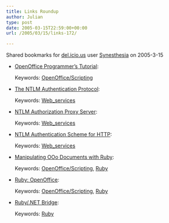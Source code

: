 ```yaml
---
title: Links Roundup
author: Julian
type: post
date: 2005-03-15T22:59:00+00:00
url: /2005/03/15/links-172/

---
```

Shared bookmarks for [del.icio.us][1] user  [Synesthesia][2] on 2005-3-15

  * [OpenOffice Programmer&#8217;s Tutorial][3]:
   
    Keywords: [OpenOffice/Scripting][4]
  * [The NTLM Authentication Protocol][5]:
   
    Keywords: [Web_services][6]
  * [NTLM Authorization Proxy Server][7]:
   
    Keywords: [Web_services][6]
  * [NTLM Authentication Scheme for HTTP][8]:
   
    Keywords: [Web_services][6]
  * [Manipulating OOo Documents with Ruby][9]:
   
    Keywords: [OpenOffice/Scripting][4], [Ruby][10]
  * [Ruby: OpenOffice][11]:
   
    Keywords: [OpenOffice/Scripting][4], [Ruby][10]
  * [Ruby/.NET Bridge][12]:
   
    Keywords: [Ruby][10]

 [1]: https://del.icio.us/
 [2]: https://del.icio.us/synesthesia
 [3]: https://api.openoffice.org/basic/man/tutorial/tutorial.pdf "https://api.openoffice.org/basic/man/tutorial/tutorial.pdf"
 [4]: https://del.icio.us/synesthesia/OpenOffice/Scripting
 [5]: https://davenport.sourceforge.net/ntlm.html "https://davenport.sourceforge.net/ntlm.html"
 [6]: https://del.icio.us/synesthesia/Web_services
 [7]: https://ntlmaps.sourceforge.net/ "https://ntlmaps.sourceforge.net/"
 [8]: https://www.innovation.ch/java/ntlm.html "https://www.innovation.ch/java/ntlm.html"
 [9]: https://www.linuxjournal.com/article/7236 "https://www.linuxjournal.com/article/7236"
 [10]: https://del.icio.us/synesthesia/Ruby
 [11]: https://www.rubygarden.org/ruby/ruby?OpenOffice "https://www.rubygarden.org/ruby/ruby?OpenOffice"
 [12]: https://www.saltypickle.com/rubydotnet/ "https://www.saltypickle.com/rubydotnet/"
